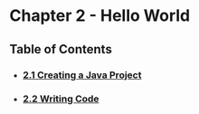 # Chapter 2 - Hello World

## Table of Contents

- ### [2.1 Creating a Java Project](creating_project.md)

- ### [2.2 Writing Code](writing_code.md)
